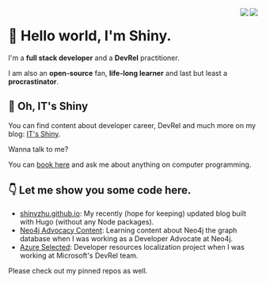 
<a href="https://github.com/shinyzhu#gh-light-mode-only">
  <img align="right" src="https://github-readme-stats.vercel.app/api?username=shinyzhu&show_icons=true&icon_color=805AD5&text_color=718096&bg_color=ffffff&hide_title=true#gh-light-mode-only" />
</a>

<a href="https://github.com/shinyzhu#gh-dark-mode-only">
  <img align="right" src="https://github-readme-stats.vercel.app/api?username=shinyzhu&show_icons=true&hide_title=true&theme=cobalt#gh-dark-mode-only" />
</a>

# 👏 Hello world, I'm Shiny.

I'm a **full stack developer** and a **DevRel** practitioner.

I am also an **open-source** fan, **life-long learner** and last but least a **procrastinator**.

## 🙌 Oh, IT's Shiny

You can find content about developer career, DevRel and much more on my blog: [IT's Shiny](https://shinyzhu.com).

Wanna talk to me? 

You can [book here](https://cal.com/shiny/m) and ask me about anything on computer programming.

## 👇 Let me show you some code here.

- [shinyzhu.github.io](https://github.com/shinyzhu/shinyzhu.github.io): My recently (hope for keeping) updated blog built with Hugo (without any Node packages).
- [Neo4j Advocacy Content](https://github.com/shinyzhu/neo4j-advocacy-content): Learning content about Neo4j the graph database when I was working as a Developer Advocate at Neo4j.
- [Azure Selected](https://github.com/shinyzhu/azureselected): Developer resources localization project when I was working at Microsoft's DevRel team.

Please check out my pinned repos as well.

<!--
**shinyzhu/shinyzhu** is a ✨ _special_ ✨ repository because its `README.md` (this file) appears on your GitHub profile.

Here are some ideas to get you started:

- 🔭 I’m currently working on ...
- 🌱 I’m currently learning ...
- 👯 I’m looking to collaborate on ...
- 🤔 I’m looking for help with ...
- 💬 Ask me about ...
- 📫 How to reach me: ...
- 😄 Pronouns: ...
- ⚡ Fun fact: ...
-->
